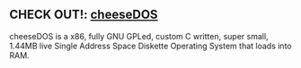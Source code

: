## CHECK OUT!: [cheeseDOS](https://github.com/The-cheeseDOS-Project/cheeseDOS) 
cheeseDOS is a x86, fully GNU GPLed, custom C written, super small, 1.44MB live Single Address Space Diskette Operating System that loads into RAM.
